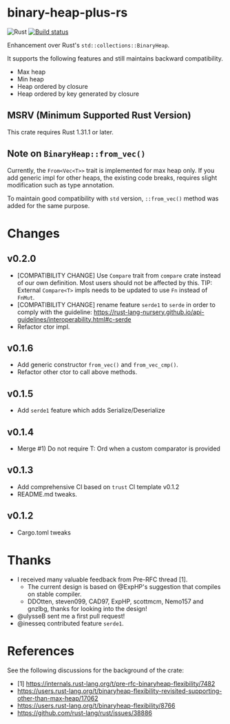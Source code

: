 # binary-heap-plus-rs

![Rust](https://github.com/sekineh/binary-heap-plus-rs/workflows/Rust/badge.svg)
[![Build status](https://ci.appveyor.com/api/projects/status/oewb6667ul5pl05d?svg=true)](https://ci.appveyor.com/project/sekineh/binary-heap-plus-rs)

Enhancement over Rust's `std::collections::BinaryHeap`.

It supports the following features and still maintains backward compatibility.
- Max heap
- Min heap
- Heap ordered by closure
- Heap ordered by key generated by closure

## MSRV (Minimum Supported Rust Version)

This crate requires Rust 1.31.1 or later.

## Note on `BinaryHeap::from_vec()`

Currently, the `From<Vec<T>>` trait is implemented for max heap only.
If you add generic impl for other heaps, the existing code breaks, requires 
slight modification such as type annotation.

To maintain good compatibility with `std` version, `::from_vec()` method was added
for the same purpose.

# Changes

## v0.2.0

* [COMPATIBILITY CHANGE] Use `Compare` trait from `compare` crate instead of our own definition.
Most users should not be affected by this. TIP: External `Compare<T>` impls needs to be updated to use `Fn` instead of `FnMut`.
* [COMPATIBILITY CHANGE] rename feature `serde1` to `serde` in order to comply with the guideline: 
https://rust-lang-nursery.github.io/api-guidelines/interoperability.html#c-serde
* Refactor ctor impl.

## v0.1.6

* Add generic constructor `from_vec()` and `from_vec_cmp()`.
* Refactor other ctor to call above methods.

## v0.1.5

* Add `serde1` feature which adds Serialize/Deserialize

## v0.1.4

* Merge #1) Do not require T: Ord when a custom comparator is provided

## v0.1.3

* Add comprehensive CI based on `trust` CI template v0.1.2
* README.md tweaks.

## v0.1.2

* Cargo.toml tweaks

# Thanks

- I received many valuable feedback from Pre-RFC thread [1].
  - The current design is based on @ExpHP's suggestion that compiles on stable compiler.
  - DDOtten, steven099, CAD97, ExpHP, scottmcm, Nemo157 and gnzlbg, thanks for looking into the design!
- @ulysseB sent me a first pull request!
- @inesseq contributed feature `serde1`.

# References

See the following discussions for the background of the crate:
- [1] https://internals.rust-lang.org/t/pre-rfc-binaryheap-flexibility/7482
- https://users.rust-lang.org/t/binaryheap-flexibility-revisited-supporting-other-than-max-heap/17062
- https://users.rust-lang.org/t/binaryheap-flexibility/8766
- https://github.com/rust-lang/rust/issues/38886
